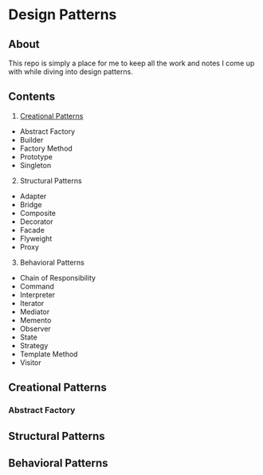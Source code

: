 # Design Patterns

## About

This repo is simply a place for me to keep all the work and notes I come up with while diving into design patterns.

## Contents

1. [Creational Patterns](#creational-patterns)
  - Abstract Factory
  - Builder
  - Factory Method
  - Prototype
  - Singleton
2. Structural Patterns
  - Adapter
  - Bridge
  - Composite
  - Decorator
  - Facade
  - Flyweight
  - Proxy
3. Behavioral Patterns
  - Chain of Responsibility
  - Command
  - Interpreter
  - Iterator
  - Mediator
  - Memento
  - Observer
  - State
  - Strategy
  - Template Method
  - Visitor

## Creational Patterns

### Abstract Factory

## Structural Patterns

## Behavioral Patterns
